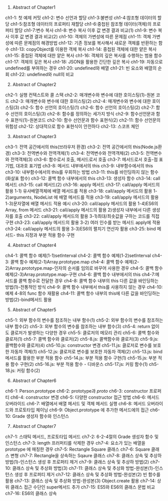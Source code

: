 1. Abstract of Chapter1 

ch1-1: 첫 예제 커밋
ch1-2: 변수 선언과 할당
ch1-3:불변성
ch1-4:참조형 데이터의 할당
ch1-5:참조형 데이터의 프로퍼티 재할당
ch1-6:중첩된 참조형 데이터(객체)의 프로퍼티 할당
ch1-7:변수 복사
ch1-8: 변수 복사 이후 값 변경 결과 비교(1)
ch1-9: 변수 복사 이후 값 변경 결과 비교(2)
ch1-10: 객체의 가변성에 따른 문제점
ch1-11: 객체 가변성에 따른 문제점의 해경방법
ch1-12: 기존 정보를 복사해서 새로운 객체를 반환하는 함수
ch1-13: copyObject를 이용한 객체 복사
ch1-14: 중첩된 객체에 대한 얕은 복사
ch1-15: 중첩된 객체에 대한 얕은 복사
ch1-16: 객체의 깊은 복사를 수행하는 범용 함수
ch1-17: 객체의 깊은 복사
ch1-18: JSON을 활용한 간단한 깊은 복사
ch1-19: 자동으로 undefined를 부여하는 경우
ch1-20: undefined와 배열
ch1-21: 빈 요소와 배열의 순회
ch1-22: undefined와 null의 비교



2. Abstract of Chapter2

ch2-1: 실행 컨텍스트와 콜 스택
ch2-2: 매개변수와 변수에 대한 호이스팅(1)-원본 코드
ch2-3: 매개변수와 변수에 대한 호이스팅(2)
ch2-4: 매개변수와 변수에 대한 호이스팅(3)
ch2-5: 함수 선언의 호이스팅(1)
ch2-6: 함수 선언의 호이스팅(2)
ch2-7: 함수 선언의 호이스팅(3)
ch2-8: 함수를 정의하는 세가지 방식
ch2-9: 함수선언문과 함수 표현식(1)-원본코드
ch2-10: 함수 선언문과 함수 표현식(2)
ch2-11: 함수 선언문의 위험성
ch2-12: 상대적으로 함수 표현식이 안전하다
ch2-13: 스코프 체인




3. Abstract of Chapter3

ch3-1: 전역 공간에서의 this(브라우저 환경)
ch3-2: 전역 공간에서의 this(Node.js환경)
ch3-3: 전역변수와 전역객체(1)
ch3-4: 전역변수와 전역객체(2)
ch3-5: 전역변수와 전역객체(3)
ch3-6: 함수로서 호출, 메서드로서 호출
ch3-7: 메서드로서 호출-점 표기법, 대과호 표기법
ch3-8: 메서드 내부에서의 this
ch3-9: 내부함수에서의 this
ch3-10: 내부함수에서의 this를 우회하는 방법
ch3-11: this를 바인딩하지 않는 함수(화살표 함수)
ch3-12: 콜백 함수 내부에서의 this
ch3-13: 생성자 함수
ch3-14: call 메서드
ch3-15: call 메서드(2)
ch3-16: apply 메서드
ch3-17: call/apply 메서드의 활용 1-1) 유사배열객체에 배열 메서드를 적용
ch3-18: call/apply 메서드의 활용 1-2)arguments, NodeList 에 배열 메서드를 적용
ch3-19: call/apply 메서드의 활용 1-3)문자열에 배열 메서드 적용 예시
ch3-20: call/apply 메서드의 활용 1-4)ES6의 Array, from 메서드
ch3-21: call/apply 메서드의 활용 2)생성자 내부에서 다른 생성자를 호출
ch3-22: call/apply 메서드의 활용 3-1)최대/최솟값을 구하는 코드를 직접 구현
ch3-23: call/apply 메서드의 활용 3-2) 여러 인수를 받는 메서드 apply에 적용
ch3-24: call/apply 메서드의 활용 3-3)ES6의 펼치기 연산자 활용
ch3-25: bind 메서드- this 지정과 부분 적용 함수 구현



4. Abstract of Chapter4

ch4-1: 콜백 함수 예제(1-1)setInterval
ch4-2: 콜백 함수 예제(1-2)setInterval
ch4-3: 콜백 함수 예제(2-1)Array.prototype.map
ch4-4: 콜백 함수 예제(2-2)Array.prototype.map-인자의 순서를 임의로 바꾸어 사용한 경우
ch4-5: 콜백 함수 예제(2-3)Array.prototype.map-구현
ch4-6: 콜백 함수 내부에서의 this
ch4-7:메서드를 콜백 함수로 전달한 경우
ch4-8: 콜백 함수 내부의 this 다른 값을 바인딩하는 방법(1)-전통적인 방식
ch4-9: 콜백 함수 내부에서 this를 사용하지 않는 경우
ch4-10: 예제 4-8의 func 함수 재활용
ch4-11: 콜백 함수 내부의 this에 다른 값을 바인딩하는 방법(2)-bind메서드 활용


5. Abstract of Chapter5


ch5-1: 외부 함수의 변수를 참조하는 내부 함수(1)
ch5-2: 외부 함수의 변수를 참조하는 내부 함수(2)
ch5-3: 외부 함수의 변수를 참조하는 내부 함수(3)
ch5-4: return 없이도 클로저가 발생하는 다양한 경우
ch5-5: 클로저의 메모리 관리
ch5-6: 콜백 함수와 클로저(1)
ch5-7: 콜백 함수와 클로저(2)
ch5-8.js: 콜백함수와 클로저(3)
ch5-9.js: 콜백함수와 클로저(4)
ch5-10.js: constructor 변경
ch5-11.js: 클로저로 변수를 보호한 자동차 객체(1)
ch5-12.js: 클로저로 변수를 보호한 자동차 객체(2)
ch5-13.js: bind 메서드를 활용한 부분 적용 함수
ch5-14.js: 부분 적용 함수 구현(1)
ch5-15.js: 부분 적용 함수 구현(2)
ch5-16.js: 부분 적용 함수 - 디바운스
ch5-17.js: 커링 함수(1)
ch5-18.js: 커링 함수(2)


6. Abstract of Chapter6
	
ch6-1: Person.prototype
ch6-2: prototype과 _proto_
ch6-3: constructor 프로퍼티
ch6-4: constructor 변경
ch6-5: 다양한 constructor 접근 방법
ch6-6: 메서드 오버라이드
ch6-7: 배열에서 배열 메서드 및 객체 메서드 실행
ch6-8: 메서드 오버라이드와 프로토타입 체이닝
ch6-9: Object.prototype 에 추가한 메서드에의 접근
ch6-10: Grade 생성자 함수와 인스턴스


7. Abstract of Chapter7
	
ch7-1: 스태틱 메서드, 프로토타입 메서드
ch7-2: 6-2-4절의 Grade 생성자 함수 및 인스턴스
ch7-3: length 프러퍼티를 삭제한 경우
ch7-4: 요소가 있는 배열을 prototype 에 매칭한 경우
ch7-5: Rectangle Square 클래스
ch7-6: Square 클래스 변형
ch7-7: Rectangle을 상속하는 Sqaure 클래스
ch7-8: 클래스 상속 및 추상하 방법(1)-인스턴스 생성 후 프로퍼티 제거
ch7-9: 클래스 상속 및 추상하 방법(2)
ch7-10: 클래스 상속 및 추상화 방법(3)
ch7-11: 클래스 상속 및 추상화 방법-완성본(1)-인스턴스 생성 후 프로퍼티 제거
ch7-12: 클래스 상속 및 추상화 방법-완성본(2) 빈 함수를 활용
ch7-13: 클래스 상속 및 추상화 방법-완성본(3) Object.create 활용
ch7-14: 상위 클래스 접근 수단인 super메서드 추가
ch7-15: ES5와 ES6의 클래스 문법 비교
ch7-16: ES6의 클래스 상속
